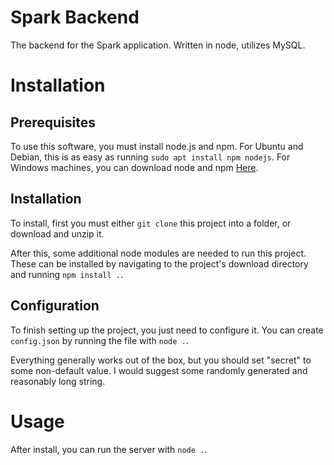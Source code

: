 # Spark Backend
The backend for the Spark application. Written in node, utilizes MySQL.

# Installation
## Prerequisites
To use this software, you must install node.js and npm. For Ubuntu and Debian, this is as easy as running `sudo apt install npm nodejs`. For Windows machines, you can download node and npm [Here](https://nodejs.org/en/download/).

## Installation
To install, first you must either `git clone` this project into a folder, or download and unzip it.

After this, some additional node modules are needed to run this project. These can be installed by navigating to the project's download directory and running `npm install .`.

## Configuration
To finish setting up the project, you just need to configure it. You can create `config.json` by running the file with `node .`. 

Everything generally works out of the box, but you should set "secret" to some non-default value. I would suggest some randomly generated and reasonably long string.

# Usage
After install, you can run the server with `node .`.